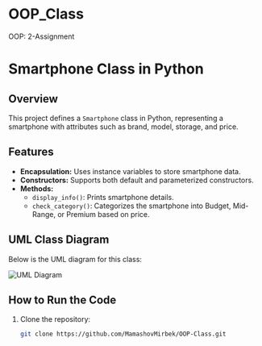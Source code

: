 # OOP_Class
OOP: 2-Assignment

# Smartphone Class in Python

## Overview
This project defines a `Smartphone` class in Python, representing a smartphone with attributes such as brand, model, storage, and price.

## Features
- **Encapsulation:** Uses instance variables to store smartphone data.
- **Constructors:** Supports both default and parameterized constructors.
- **Methods:**
  - `display_info()`: Prints smartphone details.
  - `check_category()`: Categorizes the smartphone into Budget, Mid-Range, or Premium based on price.

## UML Class Diagram
Below is the UML diagram for this class:

![UML Diagram](UML.png)

## How to Run the Code
1. Clone the repository:
   ```sh
   git clone https://github.com/MamashovMirbek/OOP-Class.git
